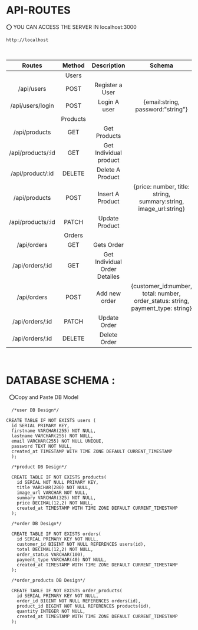 # API-ROUTES

⭕ YOU CAN ACCESS THE SERVER IN localhost:3000
```Base URL
http://localhost
```

&nbsp;

|            Routes             | Method |          Description          |        Schema                    |
| :---------------------------: | :----: | :---------------------------: | :---------------------------:    |
|                               | Users  
|      /api/users               |  POST  |        Register a User        |
|      /api/users/login         |  POST  |         Login A user          |{email:string, password:"string"} |
|                               | Products  
|         /api/products         |  GET   |         Get Products          |
|      /api/products/:id        |  GET   |    Get Individual product     |
|     /api/product/:id          | DELETE |       Delete A Product        |
|      /api/products            |  POST  |       Insert A Product        |{price: number, title: string, summary:string, image_url:string}|
|      /api/products/:id        | PATCH  |        Update Product         |
|                               | Orders  
|      /api/orders              |  GET   |          Gets Order           |
|      /api/orders/:id          |  GET   | Get Individual Order Detailes |
|       /api/orders             |  POST  |     Add new order             |{customer_id:number, total: number, order_status: string, payment_type: string}
|       /api/orders/:id         | PATCH  |      Update Order             |
|       /api/orders/:id         | DELETE |      Delete Order             |

&nbsp;

# DATABASE SCHEMA : 

&nbsp;
⭕Copy and Paste DB Model

```db
  /*user DB Design*/

CREATE TABLE IF NOT EXISTS users (
  id SERIAL PRIMARY KEY,
  firstname VARCHAR(255) NOT NULL,
  lastname VARCHAR(255) NOT NULL,
  email VARCHAR(255) NOT NULL UNIQUE,
  password TEXT NOT NULL,
  created_at TIMESTAMP WITH TIME ZONE DEFAULT CURRENT_TIMESTAMP
  );

  /*product DB Design*/

  CREATE TABLE IF NOT EXISTS products(
    id SERIAL NOT NULL PRIMARY KEY,
    title VARCHAR(280) NOT NULL,
    image_url VARCHAR NOT NULL,
    summary VARCHAR(325) NOT NULL,
    price DECIMAL(12,2) NOT NULL,
    created_at TIMESTAMP WITH TIME ZONE DEFAULT CURRENT_TIMESTAMP
  );

  /*order DB Design*/

  CREATE TABLE IF NOT EXISTS orders(
    id SERIAL PRIMARY KEY NOT NULL,
    customer_id BIGINT NOT NULL REFERENCES users(id),
    total DECIMAL(12,2) NOT NULL,
    order_status VARCHAR(100),
    payment_type VARCHAR(40) NOT NULL,
    created_at TIMESTAMP WITH TIME ZONE DEFAULT CURRENT_TIMESTAMP
  );

  /*order_products DB Design*/
  
  CREATE TABLE IF NOT EXISTS order_products(
    id SERIAL PRIMARY KEY NOT NULL,
    order_id BIGINT NOT NULL REFERENCES orders(id),
    product_id BIGINT NOT NULL REFERENCES products(id),
    quantity INTEGER NOT NULL,
    created_at TIMESTAMP WITH TIME ZONE DEFAULT CURRENT_TIMESTAMP
  );
```